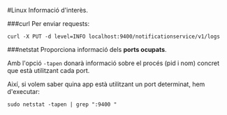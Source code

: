 #Linux
Informació d'interès.

###curl
Per enviar requests:
```
curl -X PUT -d level=INFO localhost:9400/notificationservice/v1/logs
```


###netstat
Proporciona informació dels **ports ocupats**.

Amb l'opció <code>-tapen</code> donarà informació sobre el procés (pid i nom) concret que està utilitzant cada port.

Així, si volem saber quina app està utilitzant un port determinat, hem d'executar:
```
sudo netstat -tapen | grep ":9400 "
```
